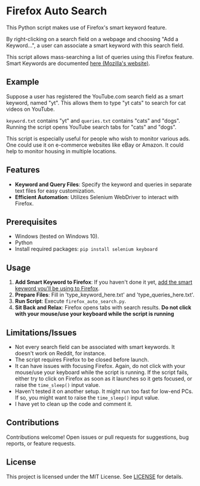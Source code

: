 # Firefox Auto Search

This Python script makes use of Firefox's smart keyword feature.

By right-clicking on a search field on a webpage and choosing "Add a Keyword...", a user can associate a smart keyword with this search field.

This script allows mass-searching a list of queries using this Firefox feature. Smart Keywords are documented [here (Mozilla's website)](https://support.mozilla.org/en-US/kb/how-search-from-address-bar).

## Example

Suppose a user has registered the YouTube.com search field as a smart keyword, named "yt". This allows them to type "yt cats" to search for cat videos on YouTube.

`keyword.txt` contains "yt" and `queries.txt` contains "cats" and "dogs". Running the script opens YouTube search tabs for "cats" and "dogs".

This script is especially useful for people who wish to monitor various ads. One could use it on e-commerce websites like eBay or Amazon. It could help to monitor housing in multiple locations.

## Features

- **Keyword and Query Files**: Specify the keyword and queries in separate text files for easy customization.
- **Efficient Automation**: Utilizes Selenium WebDriver to interact with Firefox.

## Prerequisites

- Windows (tested on Windows 10).
- Python
- Install required packages: `pip install selenium keyboard`

## Usage

1. **Add Smart Keyword to Firefox**: If you haven't done it yet, [add the smart keyword you'll be using to Firefox](https://support.mozilla.org/en-US/kb/how-search-from-address-bar).
2. **Prepare Files**: Fill in 'type_keyword_here.txt' and 'type_queries_here.txt'.
3. **Run Script**: Execute `firefox_auto_search.py`.
4. **Sit Back and Relax**: Firefox opens tabs with search results. **Do not click with your mouse/use your keyboard while the script is running**

## Limitations/Issues

- Not every search field can be associated with smart keywords. It doesn't work on Reddit, for instance.
- The script requires Firefox to be closed before launch.
- It can have issues with focusing Firefox. Again, do not click with your mouse/use your keyboard while the script is running. If the script fails, either try to click on Firefox as soon as it launches so it gets focused, or raise the `time_sleep()` input value.
- Haven't tested it on another setup. It might run too fast for low-end PCs. If so, you might want to raise the `time_sleep()` input value.
- I have yet to clean up the code and comment it.

## Contributions

Contributions welcome! Open issues or pull requests for suggestions, bug reports, or feature requests.

## License

This project is licensed under the MIT License. See [LICENSE](LICENSE) for details.

